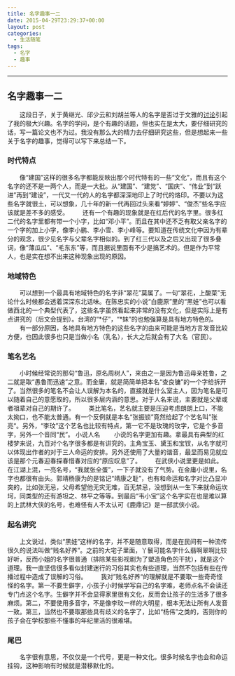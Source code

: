 ```yaml
---
title: 名字趣事一二
date: 2015-04-29T23:29:37+00:00
layout: post
categories:
  - 生活随笔
tags:
  - 名字
  - 趣事
---
```


------

## 名字趣事一二

　　这段日子，关于黄继光、邱少云和刘胡兰等人的名字是否过于文雅的[讨论](http://www.zhihu.com/question/29900159)引起了我的极大兴趣。名字的学问，是个有趣的话题，但也实在是太大，要仔细研究的话，写一篇论文也不为过。我没有那么大的精力去仔细研究这些，但是想起来一些关于名字的趣事，觉得可以写下来总结一下。

### 时代特点

　　像“建国”这样的很多名字都能反映出那个时代特有的一些“文化”，而且有这个名字的还不是一两个人，而是一大批。从“建国”、“建党”、“国庆”、“伟业”到“跃进”再到“建设”，一代又一代的人的名字都深深地印上了时代的烙印。不要以为这些名字就很土，可以想象，几十年的新一代再回过头来看“婷婷”、“俊杰”些名字应该就是差不多的感受。
　　还有一个有趣的现象就是在红后代的名字里。很多红二代的名字里都有带一个小字，比如“邓小平”。而且在其中还不乏有取父亲名字的一个字的加上小字，像李小鹏、李小雪、李小峰等。要知道在传统文化中因为有辈分的观念，很少见名字与父辈名字相似的。到了红三代以及之后又出现了很多叠词，像“薄瓜瓜”、“毛东东”等，而且据说里面有不少是搞艺术的。但是作为平常人，也是实在想不出来这种现象出现的原因。

### 地域特色

　　可以想到一个最具有地域特色的名字非“翠花”莫属了。一句“翠花，上酸菜”无论什么时候都会透着深深东北话味。在陈忠实的小说“白鹿原”里的“黑娃”也可以看做西北的一个典型代表了，这些名字虽然看起来非常的没有文化，但是实际上是有点讲究的（后文会提到）。台湾的“*仔”，“*妹”的也勉强算是具有地方特色的。
　　有一部分原因，各地具有地方特色的这些名字的由来可能是当地方言发音比较方便，也因此很多也只是当做小名（乳名），长大之后就会有了大名（官民）。

### 笔名艺名

　　小时候经常说的那句“鲁迅，原名周树人”，来由之一是因为鲁迅母亲姓鲁，之二就是取“愚鲁而迅速”之意。而金庸，就是简简单把本名“查良镛”的一个字给拆开了。当然很多的笔名不会让人误解为本名的，直接就是什么室主人，因为笔名是可以随着自己的意愿取的，所以很多层内涵的意思。对于人名来说，主要就是父辈或者祖辈对自己的期许了。
　　类比笔名，艺名就主要是压迫考虑朗朗上口，不能太拗口，也不能太普通。有一个反例就是本名“张振锁”竟然给起了个艺名叫”张亮“。另外，“李玟”这个艺名也比较有特点，第一它不是玫瑰的玫字，它是个多音字，另外一个音同“民”。
小说人名
　　小说的名字更加有趣。拿最具有典型的红楼梦来说，九百对个名字很多都是有讲究的。主角宝玉、黛玉和宝钗，从名字就可以体现出作者的对于三人命运的安排。另外还使用了大量的谐音，最显而易见就应该是那个元春迎春探春惜春对应的“原应叹息”了。
　　在武侠小说里更是如此。在江湖上混，一亮名号，“我就张全蛋”，一下子就没有了气势。在金庸小说里，名字也都很有由头。郭靖杨康为的是铭记“靖康之耻”，也有和命运和名字对比凸显冲突的，比如张无忌，父母希望他无灾无难，百无禁忌，没想到从一生下来就命运坎坷，同类型的还有游坦之、林平之等等。到最后“韦小宝”这个名字实在也是难以算的上武林大侠的名号，也难怪有人不太认可《鹿鼎记》是一部武侠小说。

### 起名讲究

　　上文说过，类似“黑娃”这样的名字，并不是随意取得，而是在民间有一种流传很久的说法叫做“贱名好养”。之前的大宅子里面，丫鬟可能名字什么翡啊翠啊比较好听，反而小姐的名字很普通（排除某些影视剧为了塑造角色的干扰），就是这个道理。我一直坚信很多看似封建迷行的习俗其实也有些道理，当然不包括有些在传播过程中造成了误解的习俗。
　　我对”贱名好养“的理解就是不要取一些奇奇怪怪的名字。第一不要生僻字，小孩子小时候学写自己的名字难，老师点名不会读还专门点这个名字。生僻字并不会显得家里很有文化，反而会让孩子的生活多了很多麻烦。第二，不要使用多音字，不是像李玟一样的大明星，根本无法让所有人发音一致。第三，当然也不要取那些具有歧义的名字了，比如“杨伟”之类的，否则你的孩子会在学校那些不懂事的年纪里活的很难堪。

### 尾巴

　　名字很有意思，不仅仅是一个代号，更是一种文化。很多时候名字也会和命运挂钩，这种影响有时候就是潜移默化的。
